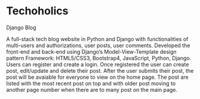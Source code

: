 # Techoholics
Django Blog

A full-stack tech blog website in Python and Django with functionalities of multi-users and authorizations, user posts, user comments. Developed the front-end and back-end using Django’s Model-View-Template design pattern Framework: HTML5/CSS3, Bootstrap4, JavaScript, Python, Django. Users can register and create a login. Once registered the user can create post, edit/update and delete their post. After the user submits their post, the post will be avaiable for everyone to view on the home page. The post are listed with the most recent post on top and with older post moving to another page number when there are to many post on the main page.
